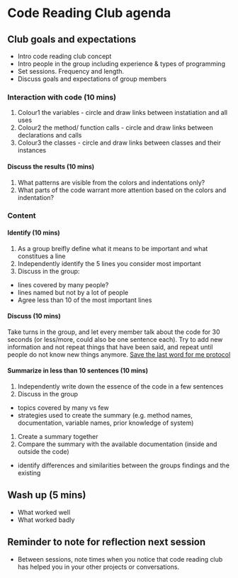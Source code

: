 # Code Reading Club agenda

## Club goals and expectations
- Intro code reading club concept
- Intro people in the group including experience & types of programming
- Set sessions. Frequency and length.
- Discuss goals and expectations of group members

### Interaction with code (10 mins)
1. Colour1 the variables - circle and draw links between instatiation and all uses
1. Colour2 the method/ function calls - circle and draw links between declarations and calls
1. Colour3 the classes - circle and draw links between classes and their instances

#### Discuss the results (10 mins)
1. What patterns are visible from the colors and indentations only?
1. What parts of the code warrant more attention based on the colors and indentation?

### Content

#### Identify (10 mins)
1. As a group breifly define what it means to be important and what constitues a line
1. Independently identify the 5 lines you consider most important
1. Discuss in the group:
- lines covered by many people?
- lines named but not by a lot of people
- Agree less than 10 of the most important lines

#### Discuss (10 mins)
Take turns in the group, and let every member talk about the code for 30 seconds (or less/more, could also be one sentence each). Try to add new information and not repeat things that have been said, and repeat until people do not know new things anymore.
[Save the last word for me protocol](https://lead.nwp.org/knowledgebase/save-the-last-word-for-me-protocol/)

#### Summarize in less than 10 sentences (10 mins)
1. Independently write down the essence of the code in a few sentences
1. Discuss in the group
- topics covered by many vs few
- strategies used to create the summary (e.g. method names, documentation, variable names, prior knowledge of system)
1. Create a summary together
1. Compare the summary with the available documentation (inside and outside the code)
- identify differences and similarities between the groups findings and the existing

## Wash up (5 mins)
- What worked well
- What worked badly

## Reminder to note for reflection next session
- Between sessions, note times when you notice that code reading club has helped you in your other projects or conversations.
